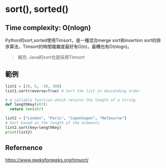 # sort(), sorted()

## Time complexity: O(nlogn)
Python的sort,sorted使用Timsort，是一種混合merge sort和insertion sort的排序算法，Timsort的時間複雜度最好有O(n)，最糟也有O(nlogn)。

> 補充: Java的sort也是採用Timsort

## 範例
```python
list1 = [20, 5, -10, 300]
list1.sort(reverse=True) # Sort the list in descending order

# A callable function which returns the length of a string
def lengthKey(str):
  return len(str)

list2 = ["London", "Paris", "Copenhagen", "Melbourne"]
# Sort based on the length of the elements
list2.sort(key=lengthKey)
print(list2)
```

## Refernence
https://www.geeksforgeeks.org/timsort/